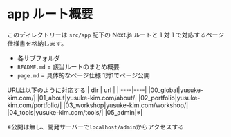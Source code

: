 # app ルート概要

このディレクトリーは `src/app` 配下の Next.js ルートと 1 対 1 で対応するページ仕様書を格納します。

- 各サブフォルダ
- `README.md` = 該当ルートのまとめ概要
- `page.md` = 具体的なページ仕様 1対1でページ公開

URLは以下のように対応する
| dir | url |
| ----|----|
|00_global|yusuke-kim.com/|
|01_about|yusuke-kim.com/about/|
|02_portfolio|yusuke-kim.com/portfolio/|
|03_workshop|yusuke-kim.com/workshop/|
|04_tools|yusuke-kim.com/tools/|
|05_admin|※|

※公開は無し、開発サーバーで`localhost/admin`からアクセスする
